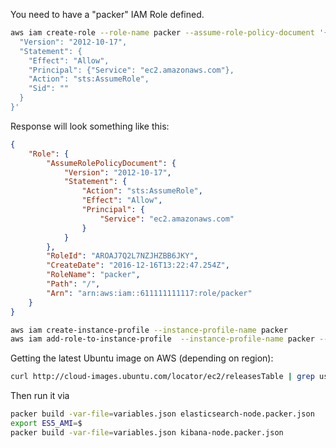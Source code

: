 You need to have a "packer" IAM Role defined.

```bash
aws iam create-role --role-name packer --assume-role-policy-document '{
  "Version": "2012-10-17",
  "Statement": {
    "Effect": "Allow",
    "Principal": {"Service": "ec2.amazonaws.com"},
    "Action": "sts:AssumeRole",
    "Sid": ""
  }
}'
```

Response will look something like this:

```json
{
    "Role": {
        "AssumeRolePolicyDocument": {
            "Version": "2012-10-17",
            "Statement": {
                "Action": "sts:AssumeRole",
                "Effect": "Allow",
                "Principal": {
                    "Service": "ec2.amazonaws.com"
                }
            }
        },
        "RoleId": "AROAJ7Q2L7NZJHZBB6JKY",
        "CreateDate": "2016-12-16T13:22:47.254Z",
        "RoleName": "packer",
        "Path": "/",
        "Arn": "arn:aws:iam::611111111117:role/packer"
    }
}
```

```bash
aws iam create-instance-profile --instance-profile-name packer
aws iam add-role-to-instance-profile  --instance-profile-name packer --role-name packer

```

Getting the latest Ubuntu image on AWS (depending on region):

```bash
curl http://cloud-images.ubuntu.com/locator/ec2/releasesTable | grep us-east-1 | grep xenial | grep hvm:ebs  | grep amd64| awk -F "[<>]" '{print $3}'
```

Then run it via

```bash
packer build -var-file=variables.json elasticsearch-node.packer.json
export ES5_AMI=$
packer build -var-file=variables.json kibana-node.packer.json
```